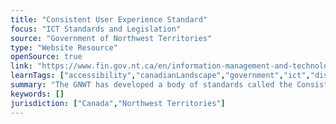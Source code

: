 ```yaml
---
title: "Consistent User Experience Standard"
focus: "ICT Standards and Legislation"
source: "Government of Northwest Territories"
type: "Website Resource"
openSource: true
link: "https://www.fin.gov.nt.ca/en/information-management-and-technology-policy-manual/consistent-user-experience-standard"
learnTags: ["accessibility","canadianLandscape","government","ict","disability","framework","regulation"]
summary: "The GNWT has developed a body of standards called the Consistent User Experience, which specify how websites are to be built and how information on the web is to be organized. "
keywords: []
jurisdiction: ["Canada","Northwest Territories"]
---
```

